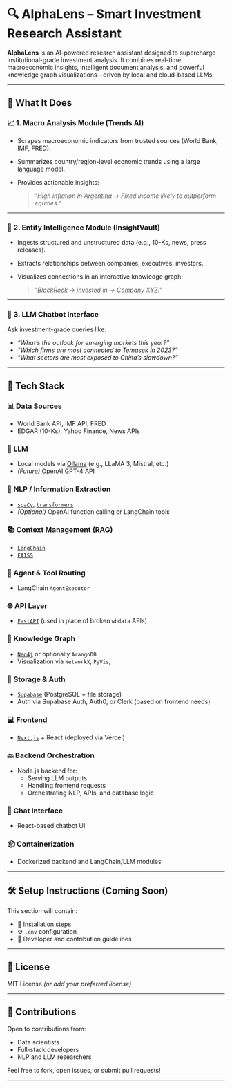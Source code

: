 # 🔍 AlphaLens – Smart Investment Research Assistant

**AlphaLens** is an AI-powered research assistant designed to supercharge institutional-grade investment analysis. It combines real-time macroeconomic insights, intelligent document analysis, and powerful knowledge graph visualizations—driven by local and cloud-based LLMs.

---

## 🚀 What It Does

### 📈 1. Macro Analysis Module (**Trends AI**)
- Scrapes macroeconomic indicators from trusted sources (World Bank, IMF, FRED).
- Summarizes country/region-level economic trends using a large language model.
- Provides actionable insights:

  > *"High inflation in Argentina → Fixed income likely to outperform equities."*

---

### 🧠 2. Entity Intelligence Module (**InsightVault**)
- Ingests structured and unstructured data (e.g., 10-Ks, news, press releases).
- Extracts relationships between companies, executives, investors.
- Visualizes connections in an interactive knowledge graph:

  > *"BlackRock → invested in → Company XYZ."*

---

### 💬 3. LLM Chatbot Interface
Ask investment-grade queries like:
- *“What’s the outlook for emerging markets this year?”*
- *“Which firms are most connected to Temasek in 2023?”*
- *“What sectors are most exposed to China’s slowdown?”*

---

## 🧱 Tech Stack

### 📊 Data Sources
- World Bank API, IMF API, FRED  
- EDGAR (10-Ks), Yahoo Finance, News APIs

### 🧠 LLM
- Local models via [Ollama](https://ollama.com/) (e.g., LLaMA 3, Mistral, etc.)
- *(Future)* OpenAI GPT-4 API

### 🧠 NLP / Information Extraction
- [`spaCy`](https://spacy.io/), [`transformers`](https://huggingface.co/transformers/)
- *(Optional)* OpenAI function calling or LangChain tools

### 📚 Context Management (RAG)
- [`LangChain`](https://www.langchain.com/)
- [`FAISS`](https://github.com/facebookresearch/faiss)

### 🧠 Agent & Tool Routing
- LangChain `AgentExecutor`

### 🌐 API Layer
- [`FastAPI`](https://fastapi.tiangolo.com/) (used in place of broken `wbdata` APIs)

### 🧮 Knowledge Graph
- [`Neo4j`](https://neo4j.com/) or optionally `ArangoDB`
- Visualization via `NetworkX`, `PyVis`,

### 💾 Storage & Auth
- [`Supabase`](https://supabase.com/) (PostgreSQL + file storage)
- Auth via Supabase Auth, Auth0, or Clerk (based on frontend needs)

### 💻 Frontend
- [`Next.js`](https://nextjs.org/) + React (deployed via Vercel)

### 🔙 Backend Orchestration
- Node.js backend for:
  - Serving LLM outputs
  - Handling frontend requests
  - Orchestrating NLP, APIs, and database logic

### 💬 Chat Interface
- React-based chatbot UI  

### 📦 Containerization
- Dockerized backend and LangChain/LLM modules

---

## 🛠️ Setup Instructions (Coming Soon)
This section will contain:
- 🧩 Installation steps
- ⚙️ `.env` configuration
- 🧪 Developer and contribution guidelines

---

## 📄 License

MIT License *(or add your preferred license)*

---

## 🤝 Contributions

Open to contributions from:
- Data scientists
- Full-stack developers
- NLP and LLM researchers

Feel free to fork, open issues, or submit pull requests!

---
